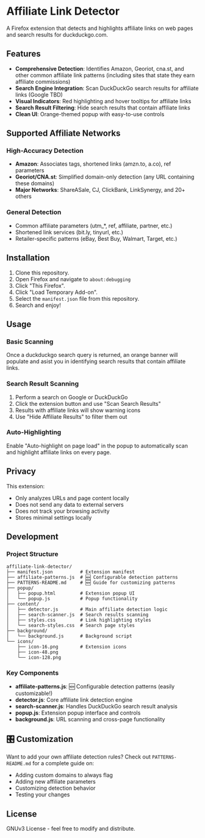 # Affiliate Link Detector

A Firefox extension that detects and highlights affiliate links on web pages and search results for duckduckgo.com.

## Features

- **Comprehensive Detection**: Identifies Amazon, Georiot, cna.st, and other common affiliate link patterns (including sites that state they earn affiliate commissions)
- **Search Engine Integration**: Scan DuckDuckGo search results for affiliate links (Google TBD)
- **Visual Indicators**: Red highlighting and hover tooltips for affiliate links
- **Search Result Filtering**: Hide search results that contain affiliate links
- **Clean UI**: Orange-themed popup with easy-to-use controls

## Supported Affiliate Networks

### High-Accuracy Detection
- **Amazon**: Associates tags, shortened links (amzn.to, a.co), ref parameters
- **Georiot/CNA.st**: Simplified domain-only detection (any URL containing these domains)
- **Major Networks**: ShareASale, CJ, ClickBank, LinkSynergy, and 20+ others

### General Detection
- Common affiliate parameters (utm_*, ref, affiliate, partner, etc.)
- Shortened link services (bit.ly, tinyurl, etc.)
- Retailer-specific patterns (eBay, Best Buy, Walmart, Target, etc.)

## Installation
1. Clone this repository.
2. Open Firefox and navigate to `about:debugging`
3. Click "This Firefox".
4. Click "Load Temporary Add-on".
5. Select the `manifest.json` file from this repository.
6. Search and enjoy!

## Usage

### Basic Scanning
Once a duckduckgo search query is returned, an orange banner will populate and asist you in identifying search results that contain affiliate links.

### Search Result Scanning
1. Perform a search on Google or DuckDuckGo
2. Click the extension button and use "Scan Search Results"
3. Results with affiliate links will show warning icons
4. Use "Hide Affiliate Results" to filter them out

### Auto-Highlighting
Enable "Auto-highlight on page load" in the popup to automatically scan and highlight affiliate links on every page.

## Privacy

This extension:
- Only analyzes URLs and page content locally
- Does not send any data to external servers
- Does not track your browsing activity
- Stores minimal settings locally

## Development

### Project Structure
```
affiliate-link-detector/
├── manifest.json          # Extension manifest
├── affiliate-patterns.js  # 🆕 Configurable detection patterns
├── PATTERNS-README.md     # 🆕 Guide for customizing patterns
├── popup/
│   ├── popup.html         # Extension popup UI
│   └── popup.js           # Popup functionality
├── content/
│   ├── detector.js        # Main affiliate detection logic
│   ├── search-scanner.js  # Search results scanning
│   ├── styles.css         # Link highlighting styles
│   └── search-styles.css  # Search page styles
├── background/
│   └── background.js      # Background script
└── icons/
    ├── icon-16.png        # Extension icons
    ├── icon-48.png
    └── icon-128.png
```

### Key Components

- **affiliate-patterns.js**: 🆕 Configurable detection patterns (easily customizable!)
- **detector.js**: Core affiliate link detection engine
- **search-scanner.js**: Handles DuckDuckGo search result analysis  
- **popup.js**: Extension popup interface and controls
- **background.js**: URL scanning and cross-page functionality

## 🎛️ Customization

Want to add your own affiliate detection rules? Check out `PATTERNS-README.md` for a complete guide on:

- Adding custom domains to always flag
- Adding new affiliate parameters
- Customizing detection behavior
- Testing your changes

## License

GNUv3 License - feel free to modify and distribute.
